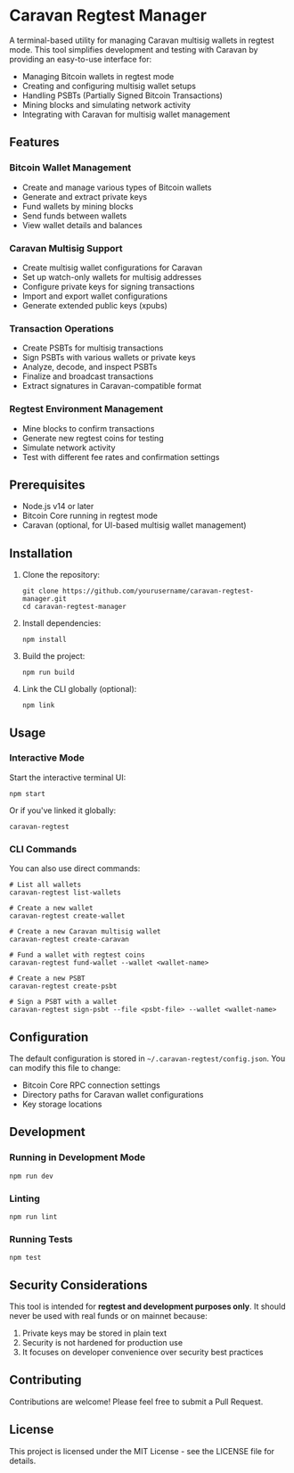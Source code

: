 # Caravan Regtest Manager

A terminal-based utility for managing Caravan multisig wallets in regtest mode. This tool simplifies development and testing with Caravan by providing an easy-to-use interface for:

- Managing Bitcoin wallets in regtest mode
- Creating and configuring multisig wallet setups
- Handling PSBTs (Partially Signed Bitcoin Transactions)
- Mining blocks and simulating network activity
- Integrating with Caravan for multisig wallet management

## Features

### Bitcoin Wallet Management
- Create and manage various types of Bitcoin wallets
- Generate and extract private keys
- Fund wallets by mining blocks
- Send funds between wallets
- View wallet details and balances

### Caravan Multisig Support
- Create multisig wallet configurations for Caravan
- Set up watch-only wallets for multisig addresses
- Configure private keys for signing transactions
- Import and export wallet configurations
- Generate extended public keys (xpubs)

### Transaction Operations
- Create PSBTs for multisig transactions
- Sign PSBTs with various wallets or private keys
- Analyze, decode, and inspect PSBTs
- Finalize and broadcast transactions
- Extract signatures in Caravan-compatible format

### Regtest Environment Management
- Mine blocks to confirm transactions
- Generate new regtest coins for testing
- Simulate network activity
- Test with different fee rates and confirmation settings

## Prerequisites

- Node.js v14 or later
- Bitcoin Core running in regtest mode
- Caravan (optional, for UI-based multisig wallet management)

## Installation

1. Clone the repository:
   ```
   git clone https://github.com/yourusername/caravan-regtest-manager.git
   cd caravan-regtest-manager
   ```

2. Install dependencies:
   ```
   npm install
   ```

3. Build the project:
   ```
   npm run build
   ```

4. Link the CLI globally (optional):
   ```
   npm link
   ```

## Usage

### Interactive Mode

Start the interactive terminal UI:

```
npm start
```

Or if you've linked it globally:

```
caravan-regtest
```

### CLI Commands

You can also use direct commands:

```
# List all wallets
caravan-regtest list-wallets

# Create a new wallet
caravan-regtest create-wallet

# Create a new Caravan multisig wallet
caravan-regtest create-caravan

# Fund a wallet with regtest coins
caravan-regtest fund-wallet --wallet <wallet-name>

# Create a new PSBT
caravan-regtest create-psbt

# Sign a PSBT with a wallet
caravan-regtest sign-psbt --file <psbt-file> --wallet <wallet-name>
```

## Configuration

The default configuration is stored in `~/.caravan-regtest/config.json`. You can modify this file to change:

- Bitcoin Core RPC connection settings
- Directory paths for Caravan wallet configurations
- Key storage locations

## Development

### Running in Development Mode

```
npm run dev
```

### Linting

```
npm run lint
```

### Running Tests

```
npm test
```

## Security Considerations

This tool is intended for **regtest and development purposes only**. It should never be used with real funds or on mainnet because:

1. Private keys may be stored in plain text
2. Security is not hardened for production use
3. It focuses on developer convenience over security best practices

## Contributing

Contributions are welcome! Please feel free to submit a Pull Request.

## License

This project is licensed under the MIT License - see the LICENSE file for details.
